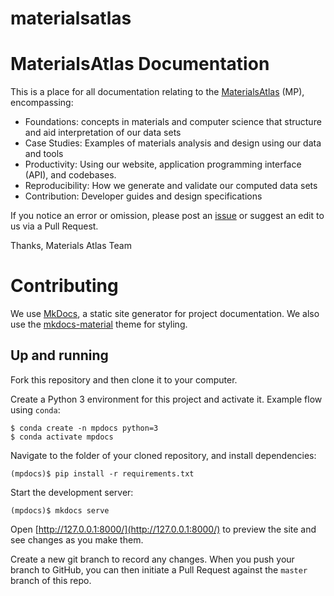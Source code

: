 # materialsatlas

# MaterialsAtlas Documentation

This is a place for all documentation relating to the
[MaterialsAtlas](http://materialsatlas.org) (MP), encompassing:

- Foundations: concepts in materials and computer science that structure and
  aid interpretation of our data sets
- Case Studies: Examples of materials analysis and design using our
  data and tools
- Productivity: Using our website, application programming interface (API),
  and codebases.
- Reproducibility: How we generate and validate our computed data sets
- Contribution: Developer guides and design specifications

If you notice an error or omission, please post an [issue](https://github.com/materialsproject/docs/issues/new) or suggest an
edit to us via a Pull Request.

Thanks,
Materials Atlas Team

# Contributing

We use [MkDocs](https://www.mkdocs.org/), a static site generator for project documentation. We also use the
[mkdocs-material](https://squidfunk.github.io/mkdocs-material/) theme for styling.

## Up and running

Fork this repository and then clone it to your computer.

Create a Python 3 environment for this project and activate it. Example flow using `conda`:

```
$ conda create -n mpdocs python=3
$ conda activate mpdocs
```

Navigate to the folder of your cloned repository, and install dependencies:

```
(mpdocs)$ pip install -r requirements.txt
```

Start the development server:

```
(mpdocs)$ mkdocs serve
```

Open [http://127.0.0.1:8000/](http://127.0.0.1:8000/) to preview the site and see changes as you make them.

Create a new git branch to record any changes. When you push your branch to GitHub, you can then initiate a Pull
Request against the `master` branch of this repo.
